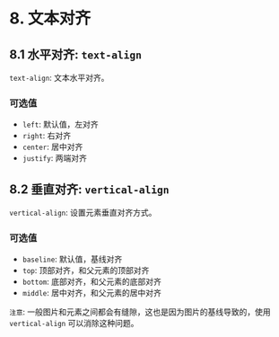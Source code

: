 # 8. 文本对齐

## 8.1 水平对齐: `text-align`
`text-align`: 文本水平对齐。

### 可选值
* `left`: 默认值，左对齐
* `right`: 右对齐
* `center`: 居中对齐
* `justify`: 两端对齐


## 8.2 垂直对齐: `vertical-align`

`vertical-align`: 设置元素垂直对齐方式。

### 可选值
* `baseline`: 默认值，基线对齐
* `top`: 顶部对齐，和父元素的顶部对齐
* `bottom`: 底部对齐，和父元素的底部对齐
* `middle`: 居中对齐，和父元素的居中对齐

`注意`: 一般图片和元素之间都会有缝隙，这也是因为图片的基线导致的，使用 `vertical-align` 可以消除这种问题。

